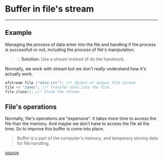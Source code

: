 
# Buffer in file's stream

---

## Example

Managing the process of data enter into the file and handling if the process is successfull or not, including the process of file's manipulation.

> 💡 **Solution:** Use a stream instead of do the handwork.

Normally, we work with stream but we don't really understand how it's actually work.

```cpp
ofstream file ("data.txt"); //* Object of output file stream
file << "James"; //* Transfer data into the file.
file.close(); //* Close the stream.
```

## File's operations

Normally, file's operations are "expensive". It takes more time to access the file than the memory. And maybe we don't have to access the file all the time. So to improve this buffer is come into place.

> Buffer is a part of the computer's memory, and temperary storing data for file handling.

[source](https://stackoverflow.com/questions/33874548/c-what-is-the-need-of-both-buffer-and-stream)
